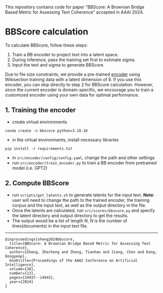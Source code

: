 This repository contains code for paper "BBScore: A Brownian Bridge Based Metric for Assessing Text Coherence" accepted in AAAI 2024.

# BBScore calculation
To calculate BBScore, follow these steps:

1. Train a BB encoder to project text into a latent space.
2. During inference, pass the training set first to estimate sigma.
3. Input the text and sigma to generate BBScore.

Due to file size constraints, we provide a pre-trained [encoder](https://drive.google.com/drive/folders/1Eyvd4E_1EhPZdcDaoop6HeFUvzReqqn3?usp=sharing) using Wikisection training data with a latent dimension of 8. If you use this encoder, you can skip directly to step 2 for BBScore calculation. However, since the current encoder is domain-specific, we encourage you to train a customized encoder using your own data for optimal performance.


## 1. Training the encoder
  - create virtual environments
  ```
  conda create -n bbscore python=3.10.10
  ```
  - in the virtual environments, install necessary libraries
  ```
  pip install -r requirements.txt
  ```
  - in `src/encoder/config/config.yaml`, change the path and other settings
  - run `src/encoder/train_encoder.py` to train a BB encoder from pretrained model (i.e. GPT2)

## 2. Compute BBScore
  - run `scripts/get_latents.sh` to generate latents for the input text. **Note**: user will need to change the path to the trained encoder, the training corpus and the input text, as well as the output directory in the file.
  - Once the latents are calculated, run `src/scores/bbscore.py` and specify the latent directory and output directory to get the results.
  - The output would be a list of length $N$, $N$ is the number of lines(documents) in the input text file.
---
```
@inproceedings{sheng2024bbscore,
  title={BBScore: A Brownian Bridge Based Metric for Assessing Text Coherence},
  author={Sheng, Zhecheng and Zhang, Tianhao and Jiang, Chen and Kang, Dongyeop},
  booktitle={Proceedings of the AAAI Conference on Artificial Intelligence},
  volume={38},
  number={13},
  pages={14937--14945},
  year={2024}
}

```